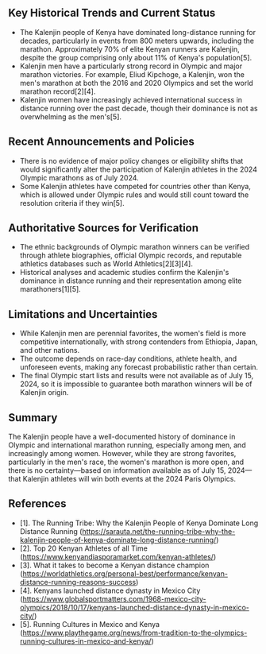 ## Key Historical Trends and Current Status

- The Kalenjin people of Kenya have dominated long-distance running for decades, particularly in events from 800 meters upwards, including the marathon. Approximately 70% of elite Kenyan runners are Kalenjin, despite the group comprising only about 11% of Kenya's population[5].
- Kalenjin men have a particularly strong record in Olympic and major marathon victories. For example, Eliud Kipchoge, a Kalenjin, won the men's marathon at both the 2016 and 2020 Olympics and set the world marathon record[2][4].
- Kalenjin women have increasingly achieved international success in distance running over the past decade, though their dominance is not as overwhelming as the men's[5].

## Recent Announcements and Policies

- There is no evidence of major policy changes or eligibility shifts that would significantly alter the participation of Kalenjin athletes in the 2024 Olympic marathons as of July 2024.
- Some Kalenjin athletes have competed for countries other than Kenya, which is allowed under Olympic rules and would still count toward the resolution criteria if they win[5].

## Authoritative Sources for Verification

- The ethnic backgrounds of Olympic marathon winners can be verified through athlete biographies, official Olympic records, and reputable athletics databases such as World Athletics[2][3][4].
- Historical analyses and academic studies confirm the Kalenjin's dominance in distance running and their representation among elite marathoners[1][5].

## Limitations and Uncertainties

- While Kalenjin men are perennial favorites, the women's field is more competitive internationally, with strong contenders from Ethiopia, Japan, and other nations.
- The outcome depends on race-day conditions, athlete health, and unforeseen events, making any forecast probabilistic rather than certain.
- The final Olympic start lists and results were not available as of July 15, 2024, so it is impossible to guarantee both marathon winners will be of Kalenjin origin.

## Summary

The Kalenjin people have a well-documented history of dominance in Olympic and international marathon running, especially among men, and increasingly among women. However, while they are strong favorites, particularly in the men's race, the women's marathon is more open, and there is no certainty—based on information available as of July 15, 2024—that Kalenjin athletes will win both events at the 2024 Paris Olympics.

## References

- [1]. The Running Tribe: Why the Kalenjin People of Kenya Dominate Long Distance Running (https://sarauta.net/the-running-tribe-why-the-kalenjin-people-of-kenya-dominate-long-distance-running/)
- [2]. Top 20 Kenyan Athletes of all Time (https://www.kenyandiasporamarket.com/kenyan-athletes/)
- [3]. What it takes to become a Kenyan distance champion (https://worldathletics.org/personal-best/performance/kenyan-distance-running-reasons-success)
- [4]. Kenyans launched distance dynasty in Mexico City (https://www.globalsportmatters.com/1968-mexico-city-olympics/2018/10/17/kenyans-launched-distance-dynasty-in-mexico-city/)
- [5]. Running Cultures in Mexico and Kenya (https://www.playthegame.org/news/from-tradition-to-the-olympics-running-cultures-in-mexico-and-kenya/)
